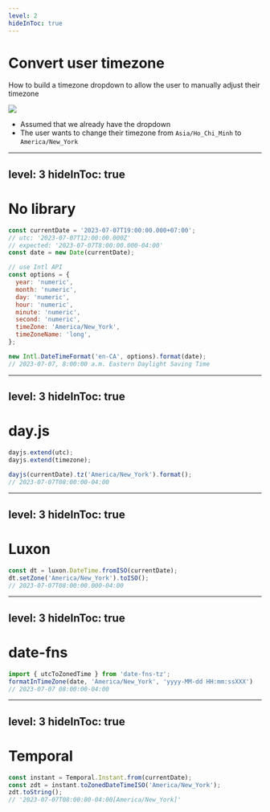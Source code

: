 ```yaml
---
level: 2
hideInToc: true
---
```


# Convert user timezone

How to build a timezone dropdown to allow the user to manually adjust their timezone

<div class="flex justify-center">
  <img src="/timezone-dropdown.png" class="h-80"/>
</div>

- Assumed that we already have the dropdown
- The user wants to change their timezone from `Asia/Ho_Chi_Minh` to `America/New_York`

---
level: 3
hideInToc: true
---

# No library

```js
const currentDate = '2023-07-07T19:00:00.000+07:00';
// utc: '2023-07-07T12:00:00.000Z'
// expected: '2023-07-07T8:00:00.000-04:00'
const date = new Date(currentDate);

// use Intl API
const options = {
  year: 'numeric',
  month: 'numeric',
  day: 'numeric',
  hour: 'numeric',
  minute: 'numeric',
  second: 'numeric',
  timeZone: 'America/New_York',
  timeZoneName: 'long',
};

new Intl.DateTimeFormat('en-CA', options).format(date);
// 2023-07-07, 8:00:00 a.m. Eastern Daylight Saving Time
```

---
level: 3
hideInToc: true
---

# day.js

```js
dayjs.extend(utc);
dayjs.extend(timezone);

dayjs(currentDate).tz('America/New_York').format();
// 2023-07-07T08:00:00-04:00
```

---
level: 3
hideInToc: true
---

# Luxon

```js
const dt = luxon.DateTime.fromISO(currentDate);
dt.setZone('America/New_York').toISO();
// 2023-07-07T08:00:00.000-04:00
```

---
level: 3
hideInToc: true
---

# date-fns

```js
import { utcToZonedTime } from 'date-fns-tz';
formatInTimeZone(date, 'America/New_York', 'yyyy-MM-dd HH:mm:ssXXX')
// 2023-07-07 08:00:00-04:00
```

---
level: 3
hideInToc: true
---

# Temporal

```js
const instant = Temporal.Instant.from(currentDate);
const zdt = instant.toZonedDateTimeISO('America/New_York');
zdt.toString();
// '2023-07-07T08:00:00-04:00[America/New_York]'
```

